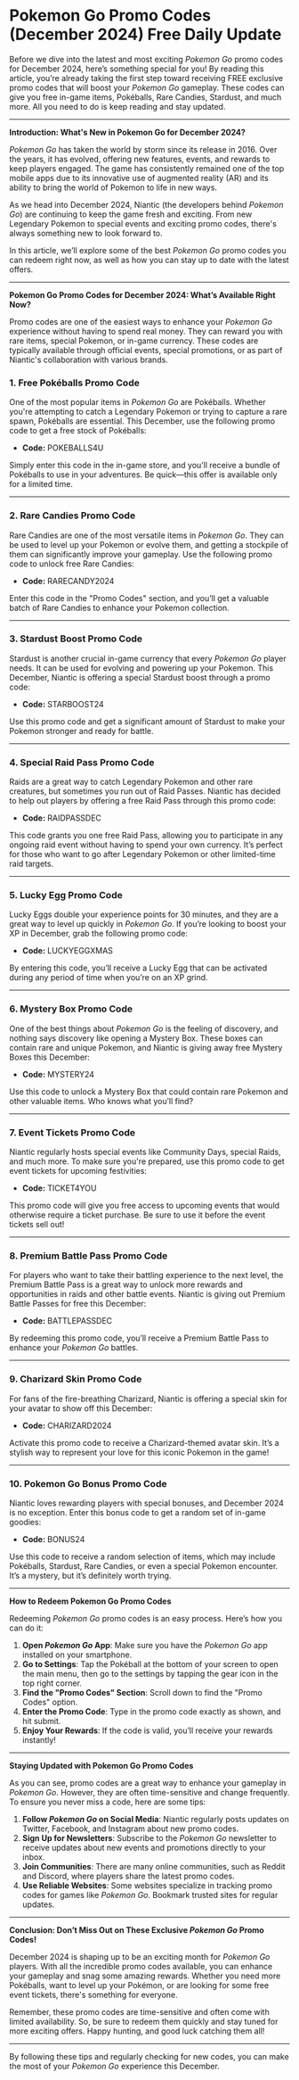 # Pokemon Go Promo Codes (December 2024) Free Daily Update

Before we dive into the latest and most exciting *Pokemon Go* promo codes for December 2024, here’s something special for you! By reading this article, you’re already taking the first step toward receiving FREE exclusive promo codes that will boost your *Pokemon Go* gameplay. These codes can give you free in-game items, Pokéballs, Rare Candies, Stardust, and much more. All you need to do is keep reading and stay updated.

---

**Introduction: What's New in Pokemon Go for December 2024?**

*Pokemon Go* has taken the world by storm since its release in 2016. Over the years, it has evolved, offering new features, events, and rewards to keep players engaged. The game has consistently remained one of the top mobile apps due to its innovative use of augmented reality (AR) and its ability to bring the world of Pokemon to life in new ways.

As we head into December 2024, Niantic (the developers behind *Pokemon Go*) are continuing to keep the game fresh and exciting. From new Legendary Pokemon to special events and exciting promo codes, there's always something new to look forward to.

In this article, we’ll explore some of the best *Pokemon Go* promo codes you can redeem right now, as well as how you can stay up to date with the latest offers.

---

**Pokemon Go Promo Codes for December 2024: What’s Available Right Now?**

Promo codes are one of the easiest ways to enhance your *Pokemon Go* experience without having to spend real money. They can reward you with rare items, special Pokemon, or in-game currency. These codes are typically available through official events, special promotions, or as part of Niantic's collaboration with various brands.

### 1. **Free Pokéballs Promo Code**
One of the most popular items in *Pokemon Go* are Pokéballs. Whether you're attempting to catch a Legendary Pokemon or trying to capture a rare spawn, Pokéballs are essential. This December, use the following promo code to get a free stock of Pokéballs:

- **Code:** POKEBALLS4U

Simply enter this code in the in-game store, and you’ll receive a bundle of Pokéballs to use in your adventures. Be quick—this offer is available only for a limited time.

---

### 2. **Rare Candies Promo Code**
Rare Candies are one of the most versatile items in *Pokemon Go*. They can be used to level up your Pokemon or evolve them, and getting a stockpile of them can significantly improve your gameplay. Use the following promo code to unlock free Rare Candies:

- **Code:** RARECANDY2024

Enter this code in the "Promo Codes" section, and you’ll get a valuable batch of Rare Candies to enhance your Pokemon collection.

---

### 3. **Stardust Boost Promo Code**
Stardust is another crucial in-game currency that every *Pokemon Go* player needs. It can be used for evolving and powering up your Pokemon. This December, Niantic is offering a special Stardust boost through a promo code:

- **Code:** STARBOOST24

Use this promo code and get a significant amount of Stardust to make your Pokemon stronger and ready for battle.

---

### 4. **Special Raid Pass Promo Code**
Raids are a great way to catch Legendary Pokemon and other rare creatures, but sometimes you run out of Raid Passes. Niantic has decided to help out players by offering a free Raid Pass through this promo code:

- **Code:** RAIDPASSDEC

This code grants you one free Raid Pass, allowing you to participate in any ongoing raid event without having to spend your own currency. It’s perfect for those who want to go after Legendary Pokemon or other limited-time raid targets.

---

### 5. **Lucky Egg Promo Code**
Lucky Eggs double your experience points for 30 minutes, and they are a great way to level up quickly in *Pokemon Go*. If you’re looking to boost your XP in December, grab the following promo code:

- **Code:** LUCKYEGGXMAS

By entering this code, you’ll receive a Lucky Egg that can be activated during any period of time when you’re on an XP grind.

---

### 6. **Mystery Box Promo Code**
One of the best things about *Pokemon Go* is the feeling of discovery, and nothing says discovery like opening a Mystery Box. These boxes can contain rare and unique Pokemon, and Niantic is giving away free Mystery Boxes this December:

- **Code:** MYSTERY24

Use this code to unlock a Mystery Box that could contain rare Pokemon and other valuable items. Who knows what you’ll find?

---

### 7. **Event Tickets Promo Code**
Niantic regularly hosts special events like Community Days, special Raids, and much more. To make sure you're prepared, use this promo code to get event tickets for upcoming festivities:

- **Code:** TICKET4YOU

This promo code will give you free access to upcoming events that would otherwise require a ticket purchase. Be sure to use it before the event tickets sell out!

---

### 8. **Premium Battle Pass Promo Code**
For players who want to take their battling experience to the next level, the Premium Battle Pass is a great way to unlock more rewards and opportunities in raids and other battle events. Niantic is giving out Premium Battle Passes for free this December:

- **Code:** BATTLEPASSDEC

By redeeming this promo code, you’ll receive a Premium Battle Pass to enhance your *Pokemon Go* battles.

---

### 9. **Charizard Skin Promo Code**
For fans of the fire-breathing Charizard, Niantic is offering a special skin for your avatar to show off this December:

- **Code:** CHARIZARD2024

Activate this promo code to receive a Charizard-themed avatar skin. It’s a stylish way to represent your love for this iconic Pokemon in the game!

---

### 10. **Pokemon Go Bonus Promo Code**
Niantic loves rewarding players with special bonuses, and December 2024 is no exception. Enter this bonus code to get a random set of in-game goodies:

- **Code:** BONUS24

Use this code to receive a random selection of items, which may include Pokéballs, Stardust, Rare Candies, or even a special Pokemon encounter. It’s a mystery, but it’s definitely worth trying.

---

**How to Redeem Pokemon Go Promo Codes**

Redeeming *Pokemon Go* promo codes is an easy process. Here’s how you can do it:

1. **Open *Pokemon Go* App**: Make sure you have the *Pokemon Go* app installed on your smartphone.
2. **Go to Settings**: Tap the Pokéball at the bottom of your screen to open the main menu, then go to the settings by tapping the gear icon in the top right corner.
3. **Find the "Promo Codes" Section**: Scroll down to find the "Promo Codes" option.
4. **Enter the Promo Code**: Type in the promo code exactly as shown, and hit submit.
5. **Enjoy Your Rewards**: If the code is valid, you’ll receive your rewards instantly!

---

**Staying Updated with Pokemon Go Promo Codes**

As you can see, promo codes are a great way to enhance your gameplay in *Pokemon Go*. However, they are often time-sensitive and change frequently. To ensure you never miss a code, here are some tips:

1. **Follow *Pokemon Go* on Social Media**: Niantic regularly posts updates on Twitter, Facebook, and Instagram about new promo codes.
2. **Sign Up for Newsletters**: Subscribe to the *Pokemon Go* newsletter to receive updates about new events and promotions directly to your inbox.
3. **Join Communities**: There are many online communities, such as Reddit and Discord, where players share the latest promo codes.
4. **Use Reliable Websites**: Some websites specialize in tracking promo codes for games like *Pokemon Go*. Bookmark trusted sites for regular updates.

---

**Conclusion: Don’t Miss Out on These Exclusive *Pokemon Go* Promo Codes!**

December 2024 is shaping up to be an exciting month for *Pokemon Go* players. With all the incredible promo codes available, you can enhance your gameplay and snag some amazing rewards. Whether you need more Pokéballs, want to level up your Pokémon, or are looking for some free event tickets, there's something for everyone.

Remember, these promo codes are time-sensitive and often come with limited availability. So, be sure to redeem them quickly and stay tuned for more exciting offers. Happy hunting, and good luck catching them all!

---

By following these tips and regularly checking for new codes, you can make the most of your *Pokemon Go* experience this December.
